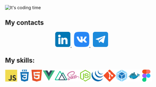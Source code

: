 <img src="https://images4.alphacoders.com/988/988277.jpg" alt="It's coding time"/>

## My contacts
<div align="center">
  <a href="https://www.linkedin.com/in/wozgard" style="border-radius:5px;">
    <img src="./img/linkedin.png" alt="LinkedIn Badge" width="50" height="50"/>
  </a>&nbsp;
  <a href="https://www.vk.com/wozgard" style="border-radius:5px;">
    <img src="./img/vk.png" alt="VK Badge" width="50" height="50"/>
  </a>&nbsp;
  <a href="https://t.me/wozgard" style="border-radius:5px;">
    <img src="./img/telegram.png" alt="Telegram Badge" width="50" height="50"/>
  </a>
</div>

## My skills:
<div style="display: flex;" align="center">
<img src="https://github.com/devicons/devicon/blob/master/icons/javascript/javascript-original.svg" title="JavaScript" alt="JavaScript" width="40" height="40"/>&nbsp;

<img src="https://github.com/devicons/devicon/blob/master/icons/css3/css3-plain-wordmark.svg" title="CSS3" alt="CSS" width="40" height="40"/>

<img src="https://github.com/devicons/devicon/blob/master/icons/html5/html5-original.svg" title="HTML5" alt="HTML" width="40" height="40"/>

<img src="https://github.com/devicons/devicon/blob/master/icons/vuejs/vuejs-original.svg" title="Vue" width="40" height="40"/>

<img src="https://github.com/devicons/devicon/blob/master/icons/nuxtjs/nuxtjs-original.svg" title="Nuxt" alt="Nuxt" width="40" height="40"/>

<img src="https://github.com/devicons/devicon/blob/master/icons/sass/sass-original.svg" title="SASS" alt="SASS" width="40" height="40"/>

<img src="https://github.com/devicons/devicon/blob/master/icons/nodejs/nodejs-original.svg" title="NodeJS" alt="NodeJS" width="40" height="40"/>

<img src="https://github.com/devicons/devicon/blob/master/icons/jquery/jquery-original.svg" title="jQuery" alt="jQuery" width="40" height="40"/>
  
<img src="https://github.com/devicons/devicon/blob/master/icons/git/git-original.svg" title="Git" alt="Git" width="40" height="40"/>

<img src="https://github.com/devicons/devicon/blob/master/icons/webpack/webpack-original.svg" title="Webpack" alt="Webpack" width="40" height="40"/>

<img src="https://github.com/devicons/devicon/blob/master/icons/docker/docker-original.svg" title="Docker" alt="Docker" width="40" height="40"/>

<img src="https://github.com/devicons/devicon/blob/master/icons/figma/figma-original.svg" title="Figma" alt="Figma" width="40" height="40"/>
</div>

